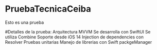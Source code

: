 # PruebaTecnicaCeiba
Esto es una prueba

#Detalles de la prueba:
Arquitectura MVVM
Se desarrolla con SwiftUI
Se utiliza Combine
Soporte desde iOS 14
Injection de dependencies con Resolver
Pruebas unitarias
Manejo de librerias con Swift packgeManager
